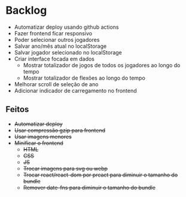 # Backlog

- Automatizar deploy usando github actions
- Fazer frontend ficar responsivo
- Poder selecionar outros jogadores
- Salvar ano/mês atual no localStorage
- Salvar jogador selecionado no localStorage
- Criar interface focada em dados
  - Mostrar totalizador de jogos de todos os jogadores ao longo do tempo
  - Mostrar totalizador de flexões ao longo do tempo
- Melhorar scroll de seleção de ano
- Adicionar indicador de carregamento no frontend

## Feitos

- ~~Automatizar deploy~~
- ~~Usar compressão gzip para frontend~~
- ~~Usar imagens menores~~
- ~~Minificar o frontend~~
  - ~~HTML~~
  - ~~CSS~~
  - ~~JS~~
  - ~~Trocar imagens para svg ou webp~~
  - ~~Trocar react/react-dom por preact para diminuir o tamanho do bundle~~
  - ~~Remover date-fns para diminuir o tamanho do bundle~~
